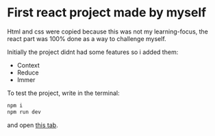 # First react project made by myself

Html and css were copied because this was not my learning-focus, the react part was 100% done as a way to challenge myself.

Initially the project didnt had some features so i added them:
 - Context
 - Reduce
 - Immer

To test the project, write in the terminal:
```js
npm i
npm run dev
```
and open [this tab](http://localhost:3000/).
